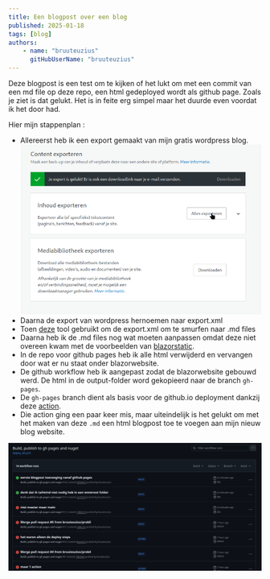 ```yaml
---
title: Een blogpost over een blog
published: 2025-01-18
tags: [blog] 
authors: 
    - name: "bruuteuzius"
      gitHubUserName: "bruuteuzius"
---
```


Deze blogpost is een test om te kijken of het lukt om met een commit van een md file op deze repo, een html gedeployed wordt als github page. 
Zoals je ziet is dat gelukt. Het is in feite erg simpel maar het duurde even voordat ik het door had.

Hier mijn stappenplan :
- Allereerst heb ik een export gemaakt van mijn gratis wordpress blog.
![](media/exportwordpress.png)
- Daarna de export van wordpress hernoemen naar export.xml
- Toen [deze](https://github.com/lonekorean/wordpress-export-to-markdown) tool gebruikt om de export.xml om te smurfen naar .md files
- Daarna heb ik de .md files nog wat moeten aanpassen omdat deze niet overeen kwam met de voorbeelden van [blazorstatic](https://github.com/BlazorStatic).
- In de repo voor github pages heb ik alle html verwijderd en vervangen door wat er nu staat onder blazorwebsite.
- De github workflow heb ik aangepast zodat de blazorwebsite gebouwd werd. De html in de output-folder word gekopieerd naar de branch `gh-pages`.
- De `gh-pages` branch dient als basis voor de github.io deployment dankzij deze [action](https://github.com/JamesIves/github-pages-deploy-action).
- Die action ging een paar keer mis, maar uiteindelijk is het gelukt om met het maken van deze `.md` een html blogpost toe te voegen aan mijn nieuw blog website.

![](media/100actions.png)
